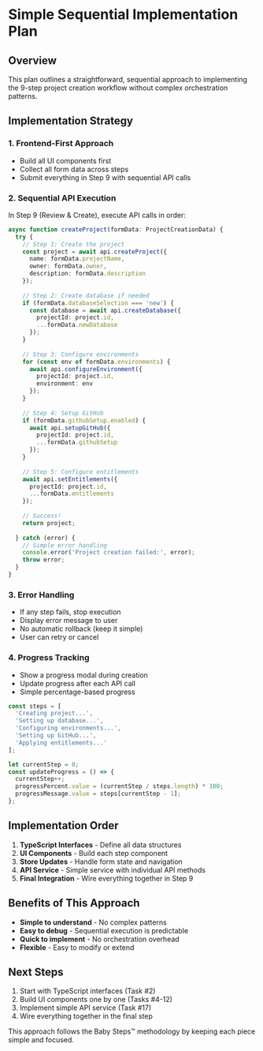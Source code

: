 # Simple Sequential Implementation Plan

## Overview
This plan outlines a straightforward, sequential approach to implementing the 9-step project creation workflow without complex orchestration patterns.

## Implementation Strategy

### 1. Frontend-First Approach
- Build all UI components first
- Collect all form data across steps
- Submit everything in Step 9 with sequential API calls

### 2. Sequential API Execution
In Step 9 (Review & Create), execute API calls in order:

```typescript
async function createProject(formData: ProjectCreationData) {
  try {
    // Step 1: Create the project
    const project = await api.createProject({
      name: formData.projectName,
      owner: formData.owner,
      description: formData.description
    });
    
    // Step 2: Create database if needed
    if (formData.databaseSelection === 'new') {
      const database = await api.createDatabase({
        projectId: project.id,
        ...formData.newDatabase
      });
    }
    
    // Step 3: Configure environments
    for (const env of formData.environments) {
      await api.configureEnvironment({
        projectId: project.id,
        environment: env
      });
    }
    
    // Step 4: Setup GitHub
    if (formData.githubSetup.enabled) {
      await api.setupGitHub({
        projectId: project.id,
        ...formData.githubSetup
      });
    }
    
    // Step 5: Configure entitlements
    await api.setEntitlements({
      projectId: project.id,
      ...formData.entitlements
    });
    
    // Success!
    return project;
    
  } catch (error) {
    // Simple error handling
    console.error('Project creation failed:', error);
    throw error;
  }
}
```

### 3. Error Handling
- If any step fails, stop execution
- Display error message to user
- No automatic rollback (keep it simple)
- User can retry or cancel

### 4. Progress Tracking
- Show a progress modal during creation
- Update progress after each API call
- Simple percentage-based progress

```typescript
const steps = [
  'Creating project...',
  'Setting up database...',
  'Configuring environments...',
  'Setting up GitHub...',
  'Applying entitlements...'
];

let currentStep = 0;
const updateProgress = () => {
  currentStep++;
  progressPercent.value = (currentStep / steps.length) * 100;
  progressMessage.value = steps[currentStep - 1];
};
```

## Implementation Order

1. **TypeScript Interfaces** - Define all data structures
2. **UI Components** - Build each step component
3. **Store Updates** - Handle form state and navigation
4. **API Service** - Simple service with individual API methods
5. **Final Integration** - Wire everything together in Step 9

## Benefits of This Approach

- **Simple to understand** - No complex patterns
- **Easy to debug** - Sequential execution is predictable
- **Quick to implement** - No orchestration overhead
- **Flexible** - Easy to modify or extend

## Next Steps

1. Start with TypeScript interfaces (Task #2)
2. Build UI components one by one (Tasks #4-12)
3. Implement simple API service (Task #17)
4. Wire everything together in the final step

This approach follows the Baby Steps™ methodology by keeping each piece simple and focused.